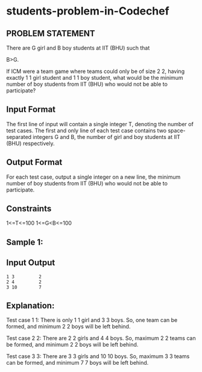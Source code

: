 # students-problem-in-Codechef
## PROBLEM STATEMENT
There are 
G girl and 
B boy students at IIT (BHU) such that 
>
B>G.

If ICM were a team game where teams could only be of size 
2
2, having exactly 
1
1 girl student and 
1
1 boy student, what would be the minimum number of boy students from IIT (BHU) who would not be able to participate?

## Input Format
The first line of input will contain a single integer 
T, denoting the number of test cases.
The first and only line of each test case contains two space-separated integers 
G and 
B, the number of girl and boy students at IIT (BHU) respectively.
## Output Format
For each test case, output a single integer on a new line, the minimum number of boy students from IIT (BHU) who would not be able to participate.

## Constraints
  1<=T<=100
  1<=G<B<=100
## Sample 1:
## Input       Output
    1 3         2
    2 4         2
    3 10        7
     
## Explanation:
Test case 
1
1: There is only 
1
1 girl and 
3
3 boys. So, one team can be formed, and minimum 
2
2 boys will be left behind.

Test case 
2
2: There are 
2
2 girls and 
4
4 boys. So, maximum 
2
2 teams can be formed, and minimum 
2
2 boys will be left behind.

Test case 
3
3: There are 
3
3 girls and 
10
10 boys. So, maximum 
3
3 teams can be formed, and minimum 
7
7 boys will be left behind.
